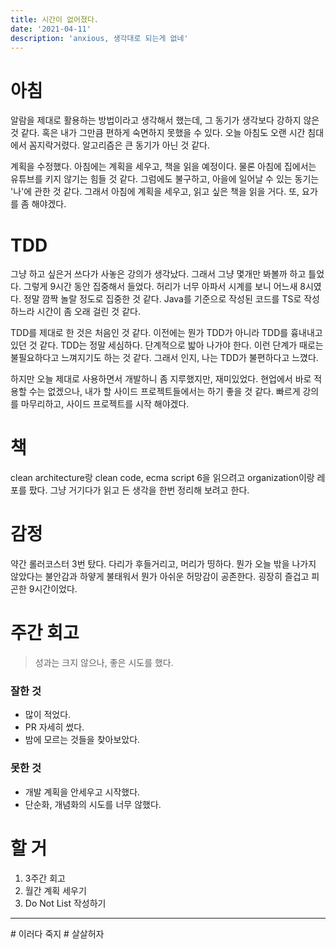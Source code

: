 ```yaml
---
title: 시간이 없어졌다.
date: '2021-04-11'
description: 'anxious, 생각대로 되는게 없네'
---
```


# 아침

알람을 제대로 활용하는 방법이라고 생각해서 했는데, 그 동기가 생각보다 강하지 않은 것 같다. 혹은 내가 그만큼 편하게 숙면하지 못했을 수 있다. 오늘 아침도 오랜 시간 침대에서 꼼지락거렸다. 알고리즘은 큰 동기가 아닌 것 같다.

계획을 수정했다. 아침에는 계획을 세우고, 책을 읽을 예정이다. 물론 아침에 집에서는 유튜브를 키지 않기는 힘들 것 같다. 그럼에도 불구하고, 아을에 일어날 수 있는 동기는 '나'에 관한 것 같다. 그래서 아침에 계획을 세우고, 읽고 싶은 책을 읽을 거다. 또, 요가를 좀 해야겠다.

# TDD

그냥 하고 싶은거 쓰다가 사놓은 강의가 생각났다. 그래서 그냥 몇개만 봐볼까 하고 틀었다. 그렇게 9시간 동안 집중해서 들었다. 허리가 너무 아파서 시계를 보니 어느새 8시였다. 정말 깜짝 놀랄 정도로 집중한 것 같다. Java를 기준으로 작성된 코드를 TS로 작성하느라 시간이 좀 오래 걸린 것 같다.

TDD를 제대로 한 것은 처음인 것 같다. 이전에는 뭔가 TDD가 아니라 TDD를 흉내내고 있던 것 같다. TDD는 정말 세심하다. 단계적으로 밟아 나가야 한다. 이런 단계가 때로는 불필요하다고 느껴지기도 하는 것 같다. 그래서 인지, 나는 TDD가 불편하다고 느꼈다.

하지만 오늘 제대로 사용하면서 개발하니 좀 지루했지만, 재미있었다. 현업에서 바로 적용할 수는 없겠으나, 내가 할 사이드 프로젝트들에서는 하기 좋을 것 같다. 빠르게 강의를 마무리하고, 사이드 프로젝트를 시작 해야겠다.

# 책

clean architecture랑 clean code, ecma script 6을 읽으려고 organization이랑 레포를 팠다. 그냥 거기다가 읽고 든 생각을 한번 정리해 보려고 한다.

# 감정

약간 롤러코스터 3번 탔다. 다리가 후들거리고, 머리가 띵하다. 뭔가 오늘 밖을 나가지 않았다는 불안감과 하얗게 불태워서 뭔가 아쉬운 허망감이 공존한다. 굉장히 즐겁고 피곤한 9시간이었다.

# 주간 회고

> 성과는 크지 않으나, 좋은 시도를 했다.

### 잘한 것

- 많이 적었다.
- PR 자세히 썼다.
- 밤에 모르는 것들을 찾아보았다.

### 못한 것

- 개발 계획을 안세우고 시작했다.
- 단순화, 개념화의 시도를 너무 않했다.

# 할 거

1. 3주간 회고
1. 월간 계획 세우기
1. Do Not List 작성하기

---

\# 이러다 죽지
\# 살살허자
